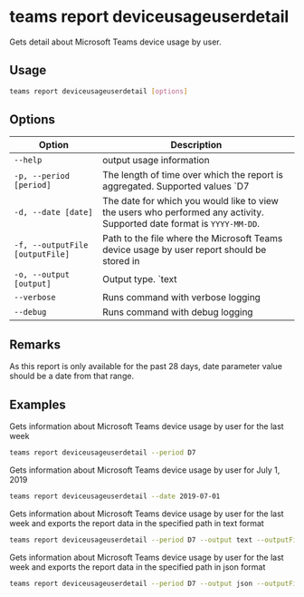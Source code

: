# teams report deviceusageuserdetail

Gets detail about Microsoft Teams device usage by user.

## Usage

```sh
teams report deviceusageuserdetail [options]
```

## Options

Option|Description
------|-----------
`--help`|output usage information
`-p, --period [period]`|The length of time over which the report is aggregated. Supported values `D7|D30|D90|D180`
`-d, --date [date]`|The date for which you would like to view the users who performed any activity. Supported date format is `YYYY-MM-DD`.
`-f, --outputFile [outputFile]`|Path to the file where the Microsoft Teams device usage by user report should be stored in
`-o, --output [output]`|Output type. `text|json`. Default `text`
`--verbose`|Runs command with verbose logging
`--debug`|Runs command with debug logging

## Remarks

As this report is only available for the past 28 days, date parameter value should be a date from that range.

## Examples

Gets information about Microsoft Teams device usage by user for the last week

```sh
teams report deviceusageuserdetail --period D7
```

Gets information about Microsoft Teams device usage by user for July 1, 2019

```sh
teams report deviceusageuserdetail --date 2019-07-01
```

Gets information about Microsoft Teams device usage by user for the last week and exports the report data in the specified path in text format

```sh
teams report deviceusageuserdetail --period D7 --output text --outputFile 'C:/report.txt'
```

Gets information about Microsoft Teams device usage by user for the last week and exports the report data in the specified path in json format

```sh
teams report deviceusageuserdetail --period D7 --output json --outputFile 'C:/report.json'
```
